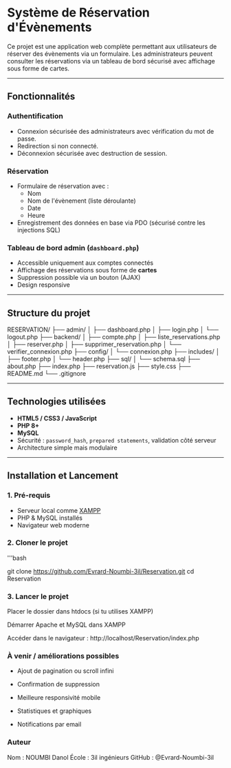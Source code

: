 #  Système de Réservation d'Évènements

Ce projet est une application web complète permettant aux utilisateurs de réserver des évènements via un formulaire. Les administrateurs peuvent consulter les réservations via un tableau de bord sécurisé avec affichage sous forme de cartes.

---

##  Fonctionnalités

###  Authentification
- Connexion sécurisée des administrateurs avec vérification du mot de passe.
- Redirection si non connecté.
- Déconnexion sécurisée avec destruction de session.

###  Réservation
- Formulaire de réservation avec :
  - Nom
  - Nom de l'évènement (liste déroulante)
  - Date
  - Heure
- Enregistrement des données en base via PDO (sécurisé contre les injections SQL)

###  Tableau de bord admin (`dashboard.php`)
- Accessible uniquement aux comptes connectés
- Affichage des réservations sous forme de **cartes**
- Suppression possible via un bouton (AJAX)
- Design responsive

---

##  Structure du projet

RESERVATION/
├── admin/
│   ├── dashboard.php
│   ├── login.php
│   └── logout.php
├── backend/
│   ├── compte.php
│   ├── liste_reservations.php
│   ├── reserver.php
│   ├── supprimer_reservation.php
│   └── verifier_connexion.php
├── config/
│   └── connexion.php
├── includes/
│   ├── footer.php
│   └── header.php
├── sql/
│   └── schema.sql
├── about.php
├── index.php
├── reservation.js
├── style.css
├── README.md
└── .gitignore



---

##  Technologies utilisées

-  **HTML5 / CSS3 / JavaScript**
-  **PHP 8+**
-  **MySQL**
-  Sécurité : `password_hash`, `prepared statements`, validation côté serveur
-  Architecture simple mais modulaire

---

##  Installation et Lancement

### 1. Pré-requis

- Serveur local comme [XAMPP](https://www.apachefriends.org/index.html)
- PHP & MySQL installés
- Navigateur web moderne

### 2. Cloner le projet

'''bash

git clone https://github.com/Evrard-Noumbi-3il/Reservation.git
cd Reservation

### 3. Lancer le projet
Placer le dossier dans htdocs (si tu utilises XAMPP)

Démarrer Apache et MySQL dans XAMPP

Accéder dans le navigateur :
 http://localhost/Reservation/index.php


### À venir / améliorations possibles

 - Ajout de pagination ou scroll infini

 - Confirmation de suppression

 - Meilleure responsivité mobile

 - Statistiques et graphiques

 - Notifications par email

### Auteur

Nom : NOUMBI Danol
École : 3il ingénieurs
GitHub : @Evrard-Noumbi-3il